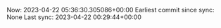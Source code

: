 Now: 2023-04-22 05:36:30.305086+00:00 Earliest commit since sync: None Last sync: 2023-04-22 00:29:44+00:00
